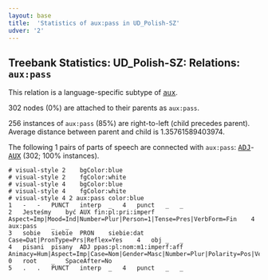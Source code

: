 ```yaml
---
layout: base
title:  'Statistics of aux:pass in UD_Polish-SZ'
udver: '2'
---
```


## Treebank Statistics: UD_Polish-SZ: Relations: `aux:pass`

This relation is a language-specific subtype of <tt><a href="pl_sz-dep-aux.html">aux</a></tt>.

302 nodes (0%) are attached to their parents as `aux:pass`.

256 instances of `aux:pass` (85%) are right-to-left (child precedes parent).
Average distance between parent and child is 1.35761589403974.

The following 1 pairs of parts of speech are connected with `aux:pass`: <tt><a href="pl_sz-pos-ADJ.html">ADJ</a></tt>-<tt><a href="pl_sz-pos-AUX.html">AUX</a></tt> (302; 100% instances).


~~~ conllu
# visual-style 2	bgColor:blue
# visual-style 2	fgColor:white
# visual-style 4	bgColor:blue
# visual-style 4	fgColor:white
# visual-style 4 2 aux:pass	color:blue
1	-	-	PUNCT	interp	_	4	punct	_	_
2	Jesteśmy	być	AUX	fin:pl:pri:imperf	Aspect=Imp|Mood=Ind|Number=Plur|Person=1|Tense=Pres|VerbForm=Fin	4	aux:pass	_	_
3	sobie	siebie	PRON	siebie:dat	Case=Dat|PronType=Prs|Reflex=Yes	4	obj	_	_
4	pisani	pisany	ADJ	ppas:pl:nom:m1:imperf:aff	Animacy=Hum|Aspect=Imp|Case=Nom|Gender=Masc|Number=Plur|Polarity=Pos|VerbForm=Part|Voice=Pass	0	root	_	SpaceAfter=No
5	.	.	PUNCT	interp	_	4	punct	_	_

~~~


